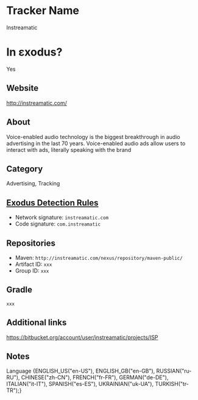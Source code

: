 # Tracker Name
Instreamatic

# In εxodus?
Yes

## Website
http://instreamatic.com/

## About
Voice-enabled audio technology is the biggest breakthrough in audio advertising in the last 70 years. Voice-enabled audio ads allow users to interact with ads, literally speaking with the brand


## Category
Advertising, Tracking

## [Exodus Detection Rules](https://exodus-privacy.eu.org)
*   Network signature: `instreamatic.com`
*   Code signature: `com.instreamatic`

## Repositories
*   Maven: `http://instreamatic.com/nexus/repository/maven-public/`
*   Artifact ID: `xxx`
*   Group ID: `xxx`

## Gradle
`xxx`

## Additional links
https://bitbucket.org/account/user/instreamatic/projects/ISP

## Notes
Language {ENGLISH_US("en-US"), ENGLISH_GB("en-GB"), RUSSIAN("ru-RU"), CHINESE("zh-CN"), FRENCH("fr-FR"), GERMAN("de-DE"), ITALIAN("it-IT"), SPANISH("es-ES"), UKRAINIAN("uk-UA"), TURKISH("tr-TR");}
